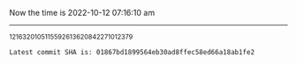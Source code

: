Now the time is 2022-10-12 07:16:10 am

---

<small>1216320105115592613620842271012379</small>

```txt
Latest commit SHA is: 01867bd1899564eb30ad8ffec58ed66a18ab1fe2
```
